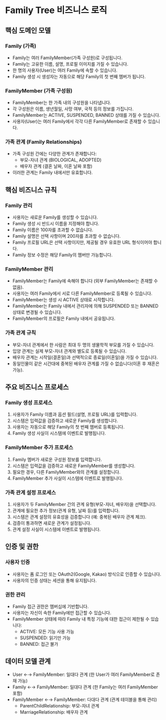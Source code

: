# Family Tree 비즈니스 로직

## 핵심 도메인 모델

### Family (가족)
- Family는 여러 FamilyMember(가족 구성원)로 구성됩니다.
- Family는 고유한 이름, 설명, 프로필 이미지를 가질 수 있습니다.
- 한 명의 사용자(User)는 여러 Family에 속할 수 있습니다.
- Family 생성 시 생성자는 자동으로 해당 Family의 첫 번째 멤버가 됩니다.

### FamilyMember (가족 구성원)
- FamilyMember는 한 가족 내의 구성원을 나타냅니다.
- 각 구성원은 이름, 생년월일, 사망 여부, 국적 등의 정보를 가집니다.
- FamilyMember는 ACTIVE, SUSPENDED, BANNED 상태를 가질 수 있습니다.
- 사용자(User)는 여러 Family에서 각각 다른 FamilyMember로 존재할 수 있습니다.

### 가족 관계 (Family Relationships)
- 가족 구성원 간에는 다양한 관계가 존재합니다:
  - 부모-자녀 관계 (BIOLOGICAL, ADOPTED)
  - 배우자 관계 (결혼 날짜, 이혼 날짜 포함)
- 이러한 관계는 Family 내에서만 유효합니다.

## 핵심 비즈니스 규칙

### Family 관리
- 사용자는 새로운 Family를 생성할 수 있습니다.
- Family 생성 시 반드시 이름을 지정해야 합니다.
- Family 이름은 100자를 초과할 수 없습니다.
- Family 설명은 선택 사항이며 200자를 초과할 수 없습니다.
- Family 프로필 URL은 선택 사항이지만, 제공될 경우 유효한 URL 형식이어야 합니다.
- Family 정보 수정은 해당 Family의 멤버만 가능합니다.

### FamilyMember 관리
- FamilyMember는 Family에 속해야 합니다 (외부 FamilyMember는 존재할 수 없음).
- 사용자는 여러 Family에서 서로 다른 FamilyMember로 등록될 수 있습니다.
- FamilyMember는 생성 시 ACTIVE 상태로 시작합니다.
- FamilyMember는 Family 내에서 관리자에 의해 SUSPENDED 또는 BANNED 상태로 변경될 수 있습니다.
- FamilyMember의 프로필은 Family 내에서 공유됩니다.

### 가족 관계 규칙
- 부모-자녀 관계에서 한 사람은 최대 두 명의 생물학적 부모를 가질 수 있습니다.
- 입양 관계는 실제 부모-자녀 관계와 별도로 등록될 수 있습니다.
- 배우자 관계는 시작일(결혼일)과 선택적으로 종료일(이혼일)을 가질 수 있습니다.
- 동일인물이 같은 시간대에 중복된 배우자 관계를 가질 수 없습니다(이혼 후 재혼은 가능).

## 주요 비즈니스 프로세스

### Family 생성 프로세스
1. 사용자가 Family 이름과 옵션 필드(설명, 프로필 URL)를 입력합니다.
2. 시스템은 입력값을 검증하고 새로운 Family를 생성합니다.
3. 사용자는 자동으로 해당 Family의 첫 번째 멤버로 등록됩니다.
4. Family 생성 사실이 시스템에 이벤트로 발행됩니다.

### FamilyMember 추가 프로세스
1. Family 멤버가 새로운 구성원 정보를 입력합니다.
2. 시스템은 입력값을 검증하고 새로운 FamilyMember를 생성합니다.
3. 필요한 경우, 다른 FamilyMember와의 관계를 설정합니다.
4. FamilyMember 추가 사실이 시스템에 이벤트로 발행됩니다.

### 가족 관계 설정 프로세스
1. 사용자가 두 FamilyMember 간의 관계 유형(부모-자녀, 배우자)을 선택합니다.
2. 관계에 필요한 추가 정보(관계 유형, 날짜 등)를 입력합니다.
3. 시스템은 관계 설정의 유효성을 검증합니다 (예: 중복된 배우자 관계 체크).
4. 검증이 통과하면 새로운 관계가 설정됩니다.
5. 관계 설정 사실이 시스템에 이벤트로 발행됩니다.

## 인증 및 권한

### 사용자 인증
- 사용자는 폼 로그인 또는 OAuth2(Google, Kakao) 방식으로 인증할 수 있습니다.
- 사용자의 인증 상태는 세션을 통해 유지됩니다.

### 권한 관리
- Family 접근 권한은 멤버십에 기반합니다.
- 사용자는 자신이 속한 Family에만 접근할 수 있습니다.
- FamilyMember 상태에 따라 Family 내 특정 기능에 대한 접근이 제한될 수 있습니다:
  - ACTIVE: 모든 기능 사용 가능
  - SUSPENDED: 읽기만 가능
  - BANNED: 접근 불가

## 데이터 모델 관계
- User ←→ FamilyMember: 일대다 관계 (한 User가 여러 FamilyMember로 존재 가능)
- Family ←→ FamilyMember: 일대다 관계 (한 Family는 여러 FamilyMember 포함)
- FamilyMember ←→ FamilyMember: 다대다 관계 (관계 테이블을 통해 관리)
  - ParentChildRelationship: 부모-자녀 관계
  - MarriageRelationship: 배우자 관계
